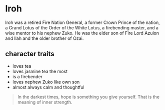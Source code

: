 # Iroh
Iroh was a retired Fire Nation General, a former Crown Prince of the nation, a Grand Lotus of the Order of the White Lotus, a firebending master, and a wise mentor to his nephew Zuko. He was the elder son of Fire Lord Azulon and Ilah and the older brother of Ozai.
## character traits
* loves tea
* loves jasmine tea the most
* is a firebender
* loves nephew Zuko like own son
* almost always calm and thoughtful

> In the darkest times, hope is something you give yourself. That is the meaning of inner strength.